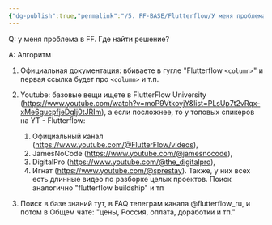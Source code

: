 ```yaml
---
{"dg-publish":true,"permalink":"/5. FF-BASE/Flutterflow/У меня проблема в FF. Где найти решение/","created":"2024-10-23T11:05:45.019-03:00","updated":"2024-10-23T11:05:45.019-03:00"}
---
```


Q: у меня проблема в FF. Где найти решение?

A: Алгоритм
1. Официальная документация: вбиваете в гугле "Flutterflow `<column>`" и первая ссылка будет про `<column>` и т.п.
2. Youtube: базовые вещи ищете в FlutterFlow University (https://www.youtube.com/watch?v=moP9VtkoyjY&list=PLsUp7t2vRqx-xMe6gucpfjeDgIj0tJRIm), а если посложнее, то у топовых спикеров на YT - Flutterflow:
	1. Официальный канал (https://www.youtube.com/@FlutterFlow/videos), 
	2. JamesNoCode (https://www.youtube.com/@jamesnocode), 
	3. DigitalPro (https://www.youtube.com/@the_digitalpro), 
	4. Игнат (https://www.youtube.com/@sprestay). 
	Также, у них всех есть длинные видео по разборке целых проектов. Поиск аналогично "flutterflow buildship" и тп
	
3. Поиск в базе знаний тут, в FAQ телеграм канала @flutterflow_ru, и потом в Общем чате: "цены, Россия, оплата, доработки и тп."